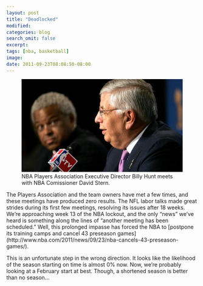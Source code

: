 ```yaml
---
layout: post
title: "Deadlocked"
modified:
categories: blog
search_omit: false
excerpt:
tags: [nba, basketball]
image:
date: 2011-09-23T08:08:50-08:00
---
```

<figure>
    <img src="/images/deadlocked.jpeg" alt="image">
    <figcaption>NBA Players Association Executive Director Billy Hunt meets with NBA Comissioner David Stern.</figcaption>
</figure>
The Players Association and the team owners have met a few times, and these meetings have produced zero results. The NFL labor talks made great strides during its first few meetings, resolving its issues after 18 weeks. We’re approaching week 13 of the NBA lockout, and the only “news” we’ve heard is something along the lines of “another meeting has been scheduled.” Well, this prolonged impasse has forced the NBA to [postpone its training camps and cancel 43 preseason games](http://www.nba.com/2011/news/09/23/nba-cancels-43-preseason-games/).

This is an unfortunate step in the wrong direction. It looks like the likelihood of the season starting on time is almost 0% now. Now, we’re probably looking at a February start at best. Though, a shortened season is better than no season…
